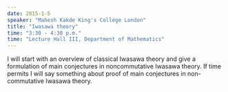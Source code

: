 ```yaml
---
date: 2015-1-5
speaker: "Mahesh Kakde King's College London"
title: "Iwasawa theory"
time: "3:30 - 4:30 p.m." 
time: "Lecture Hall III, Department of Mathematics"
---
```

I will start with an overview of classical Iwasawa theory and give a
formulation of main conjectures in noncommutative Iwasawa theory. If time
permits I will say something about proof of main conjectures in
non-commutative Iwasawa theory.
